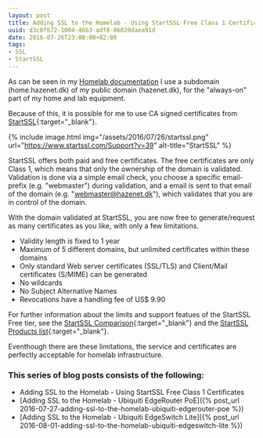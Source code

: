 ```yaml
---
layout: post
title: Adding SSL to the Homelab - Using StartSSL Free Class 1 Certificates
uuid: d3c0f672-1004-46b3-adf8-06020daea91d
date: 2016-07-26T23:00:00+02:00
tags:
- SSL
- StartSSL
---
```


As can be seen in my [Homelab documentation](/homelab/2016-mid/) I use a subdomain (home.hazenet.dk) of my public domain (hazenet.dk), for the "always-on" part of my home and lab equipment.

Because of this, it is possible for me to use CA signed certificates from [StartSSL](https://www.startssl.com/Support?v=39){:target="_blank"}.  

{% include image.html img="/assets/2016/07/26/startssl.png" url="https://www.startssl.com/Support?v=39" alt-title="StartSSL" %}

StartSSL offers both paid and free certificates<!--break-->. The free certificates are only Class 1, which means that only the ownership of the domain is validated. Validation is done via a simple email check, you choose a specific email-prefix (e.g. "webmaster") during validation, and a email is sent to that email of the domain (e.g. "webmaster@hazenet.dk"), which validates that you are in control of the domain.

With the domain validated at StartSSL, you are now free to generate/request as many certificates as you like, with only a few limitations.

- Validity length is fixed to 1 year
- Maximum of 5 different domains, but unlimited certificates within these domains
- Only standard Web server certificates (SSL/TLS) and Client/Mail certificates (S/MIME) can be generated
- No wildcards
- No Subject Alternative Names
- Revocations have a handling fee of US$ 9.90

For further information about the limits and support featues of the StartSSL Free tier, see the [StartSSL Comparison](https://www.startssl.com/#ComparisonChart){:target="_blank"} and the [StartSSL Products list](https://www.startssl.com/Support?v=39){:target="_blank"}.

Eventhough there are these limitations, the service and certificates are perfectly acceptable for homelab infrastructure.

### This series of blog posts consists of the following:

* Adding SSL to the Homelab - Using StartSSL Free Class 1 Certificates
* [Adding SSL to the Homelab - Ubiquiti EdgeRouter PoE]({% post_url 2016-07-27-adding-ssl-to-the-homelab-ubiquiti-edgerouter-poe %})
* [Adding SSL to the Homelab - Ubiquiti EdgeSwitch Lite]({% post_url 2016-08-01-adding-ssl-to-the-homelab-ubiquiti-edgeswitch-lite %})
